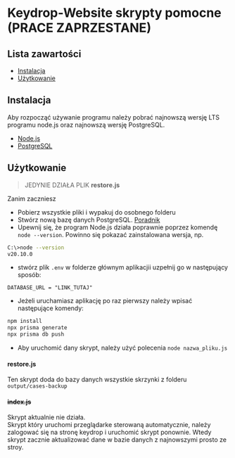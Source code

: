 # Keydrop-Website skrypty pomocne (PRACE ZAPRZESTANE)
## Lista zawartości
 - [Instalacja](#markdown-header-instalacja)
 - [Użytkowanie](#markdown-header-użytkowanie)
## Instalacja
Aby rozpocząć używanie programu należy pobrać najnowszą wersję LTS programu node.js oraz najnowszą wersję PostgreSQL.
- [Node.js](https://nodejs.org/en)
- [PostgreSQL](https://www.postgresql.org/)
## Użytkowanie
> JEDYNIE DZIAŁA PLIK **restore.js**

Zanim zaczniesz
- Pobierz wszystkie pliki i wypakuj do osobnego folderu
- Stwórz nową bazę danych PostgreSQL. [Poradnik](https://www.youtube.com/watch?v=Fb2UHQJMsYQ)
- Upewnij się, że program Node.js działa poprawnie poprzez komendę ``node --version``. Powinno się pokazać zainstalowana wersja, np.
```bash
C:\>node --version
v20.10.0
```
- stwórz plik ``.env`` w folderze głównym aplikacjii uzpełnij go w następujący sposób:
```.env
DATABASE_URL = "LINK_TUTAJ"
```
- Jeżeli uruchamiasz aplikację po raz pierwszy należy wpisać następujące komendy:
```bash
npm install
npx prisma generate
npx prisma db push
```
- Aby uruchomić dany skrypt, należy użyć polecenia ``node nazwa_pliku.js``


#### **restore.js**
Ten skrypt doda do bazy danych wszystkie skrzynki z folderu ``output/cases-backup``

#### **~~index.js~~**
Skrypt aktualnie nie działa.\
Skrypt który uruchomi przeglądarke sterowaną automatycznie, należy zalogować się na stronę keydrop i uruchomić skrypt ponownie. Wtedy skrypt zacznie aktualizować dane w bazie danych z najnowszymi prosto ze stroy.

